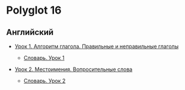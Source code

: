 # Polyglot 16

## Английский

* [Урок 1. Алгоритм глагола. Правильные и неправильные глаголы](Lesson_01.md)
  * [Словарь. Урок 1](Dictionary_01.md)

* [Урок 2. Местоимения. Вопросительные слова](Lesson_02.md)
  * [Словарь. Урок 2](Dictionary_02.md)
